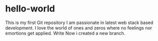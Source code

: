# hello-world
This is my first Git repository
I am passionate in latest web stack based development. 
I love the world of ones and zeros where no feelings nor emortions get applied. 
Write Now i created a new branch.
